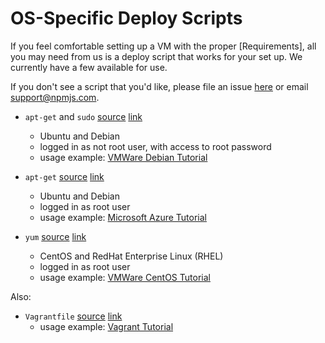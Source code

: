 # OS-Specific Deploy Scripts

If you feel comfortable setting up a VM with the proper [Requirements],
all you may need from us is a deploy script that works for your set up.
We currently have a few available for use.

If you don't see a script that you'd like, please file an issue [here][9]
or email [support@npmjs.com].

- `apt-get` and `sudo` [source](1) [link](2)
  - Ubuntu and Debian
  - logged in as not root user, with access to root password
  - usage example: [VMWare Debian Tutorial]

- `apt-get` [source](3) [link](4)
  - Ubuntu and Debian
  - logged in as root user
  - usage example: [Microsoft Azure Tutorial]

- `yum` [source](5) [link](6)
  - CentOS and RedHat Enterprise Linux (RHEL)
  - logged in as root user
  - usage example: [VMWare CentOS Tutorial]

Also: 
- `Vagrantfile` [source](7) [link](8)
  - usage example: [Vagrant Tutorial]

[1]: https://github.com/ashleygwilliams/npmo-deploy/blob/master/deploy.sh
[2]: https://raw.githubusercontent.com/ashleygwilliams/npmo-deploy/master/deploy.sh
[3]: https://github.com/ashleygwilliams/npmo-deploy/blob/master/deploy-nosudo.sh
[4]: https://raw.githubusercontent.com/ashleygwilliams/npmo-deploy/master/deploy-nosudo.sh
[5]: https://github.com/ashleygwilliams/npmo-deploy/blob/master/deploy-centos.sh
[6]: https://raw.githubusercontent.com/ashleygwilliams/npmo-deploy/master/deploy-centos.sh
[7]: https://github.com/ashleygwilliams/npmo-deploy/blob/master/Vagrantfile
[8]: https://raw.githubusercontent.com/ashleygwilliams/npmo-deploy/master/Vagrantfile   
[9]: https://github.com/ashleygwilliams/npmo-deploy/issues
[support@npmjs.com]: mailto:support@npmjs.com
[VMWare Debian Tutorial]: up-and-running/platforms/vmware.html
[Microsoft Azure Tutorial]: up-and-running/platforms/azure.html
[VMWare CentOS Tutorial]: up-and-running/platforms/vmware.html
[Vagrant Tutorial]: up-and-running/platforms/vagrant.html
